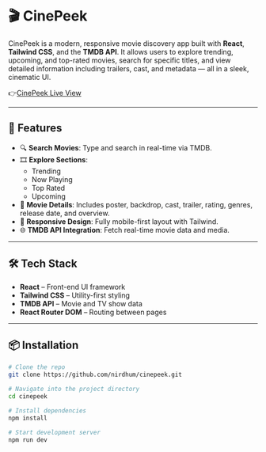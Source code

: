 # 🎬 CinePeek

CinePeek is a modern, responsive movie discovery app built with **React**, **Tailwind CSS**, and the **TMDB API**. It allows users to explore trending, upcoming, and top-rated movies, search for specific titles, and view detailed information including trailers, cast, and metadata — all in a sleek, cinematic UI.

👉[CinePeek Live View](https://cinepeek.vercel.app/)

<!-- ![CinePeek Live View](./public/preview.png)  -->

---

## 🚀 Features

- 🔍 **Search Movies**: Type and search in real-time via TMDB.
- 🎞️ **Explore Sections**:
  - Trending
  - Now Playing
  - Top Rated
  - Upcoming
- 📄 **Movie Details**: Includes poster, backdrop, cast, trailer, rating, genres, release date, and overview.
- 📱 **Responsive Design**: Fully mobile-first layout with Tailwind.
- 🌐 **TMDB API Integration**: Fetch real-time movie data and media.

---

## 🛠️ Tech Stack

- **React** – Front-end UI framework
- **Tailwind CSS** – Utility-first styling
- **TMDB API** – Movie and TV show data
- **React Router DOM** – Routing between pages

---

## 📦 Installation

```bash
# Clone the repo
git clone https://github.com/nirdhum/cinepeek.git

# Navigate into the project directory
cd cinepeek

# Install dependencies
npm install

# Start development server
npm run dev
```
